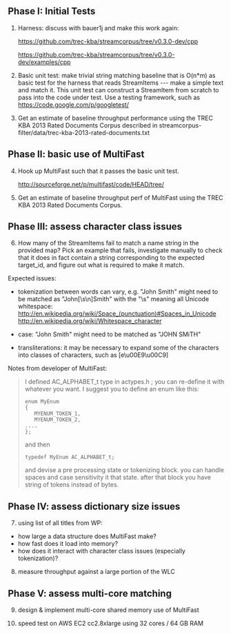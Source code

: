 
Phase I:  Initial Tests
-----------------------

1) Harness: discuss with bauer1j and make this work again:

   https://github.com/trec-kba/streamcorpus/tree/v0.3.0-dev/cpp

   https://github.com/trec-kba/streamcorpus/tree/v0.3.0-dev/examples/cpp


2) Basic unit test: make trivial string matching baseline that is
O(n*m) as basic test for the harness that reads StreamItems --- make a
simple text and match it.  This unit test can construct a StreamItem
from scratch to pass into the code under test.  Use a testing
framework, such as https://code.google.com/p/googletest/

3) Get an estimate of baseline throughput performance using the TREC
KBA 2013 Rated Documents Corpus described in
streamcorpus-filter/data/trec-kba-2013-rated-documents.txt


Phase II:  basic use of MultiFast
---------------------------------

4) Hook up MultiFast such that it passes the basic unit test.

   http://sourceforge.net/p/multifast/code/HEAD/tree/

5) Get an estimate of baseline throughput perf of MultiFast using the
TREC KBA 2013 Rated Documents Corpus.


Phase III:  assess character class issues
-----------------------------------------

6) How many of the StreamItems fail to match a name string in the
provided map?  Pick an example that fails, investigate manually to
check that it does in fact contain a string corresponding to the
expected target_id, and figure out what is required to make it match.  

Expected issues:

 - tokenization between words can vary, e.g. "John Smith" might need
   to be matched as "John[\s\n]Smith" with the "\s" meaning all
   Unicode whitespace:
   http://en.wikipedia.org/wiki/Space_(punctuation)#Spaces_in_Unicode
   http://en.wikipedia.org/wiki/Whitespace_character

 - case: "John Smith" might need to be matched as "JOHN SMiTH"

 - transliterations: it may be necessary to expand some of the
   characters into classes of characters, such as [e\u00E9\u00C9]

Notes from developer of MultiFast:

> I defined AC_ALPHABET_t type in actypes.h ; you can re-define it
> with whatever you want.  I suggest you to define an enum like this:
>
>     enum MyEnum
>     {
>        MYENUM_TOKEN_1,
>        MYENUM_TOKEN_2,
>     ....
>     };
> 
> and then
> 
>     typedef MyEnum AC_ALPHABET_t;
>
> and devise a pre processing state or tokenizing block. you can
> handle spaces and case sensitivity it that state. after that block
> you have string of tokens instead of bytes.



Phase IV:  assess dictionary size issues
----------------------------------------

7) using list of all titles from WP:

 - how large a data structure does MultiFast make?
 - how fast does it load into memory?
 - how does it interact with character class issues (especially tokenization)?

8) measure throughput against a large portion of the WLC


Phase V:  assess multi-core matching
------------------------------------

9) design & implement multi-core shared memory use of MultiFast

10) speed test on AWS EC2 cc2.8xlarge using 32 cores / 64 GB RAM
